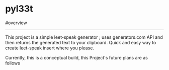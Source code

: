 # pyl33t

\#overview

---

This project is a simple leet-speak generator ; uses generators.com API and then returns the generated text to your clipboard. Quick and easy way to create leet-speak insert where you please.

  


 Currently, this is a conceptual build, this Project's future plans are as follows

